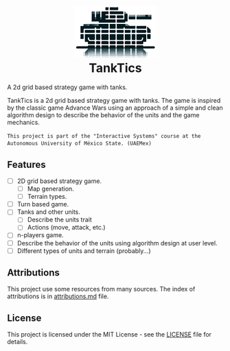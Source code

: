 <h1 align="center">
    <img src="assets/icons/tank_icon.png" alt="Tank Tactics" width="192">
    <div align="center">TankTics</div>
</h1>

A 2d grid based strategy game with tanks.

TankTics is a 2d grid based strategy game with tanks. The game is inspired by the classic game Advance Wars using an approach of a simple and clean algorithm design to describe the behavior of the units and the game mechanics.

`This project is part of the "Interactive Systems" course at the Autonomous University of México State. (UAEMex)`

## Features
- [ ] 2D grid based strategy game.
    - [ ] Map generation.
    - [ ] Terrain types.
- [ ] Turn based game.
- [ ] Tanks and other units.
    - [ ] Describe the units trait
    - [ ] Actions (move, attack, etc.)
- [ ] n-players game.
- [ ] Describe the behavior of the units using algorithm design at user level.
- [ ] Different types of units and terrain (probably...)

## Attributions
This project use some resources from many sources. The index of attributions is in [attributions.md](assets/attributions.md) file.

## License
This project is licensed under the MIT License - see the [LICENSE](LICENSE) file for details.
